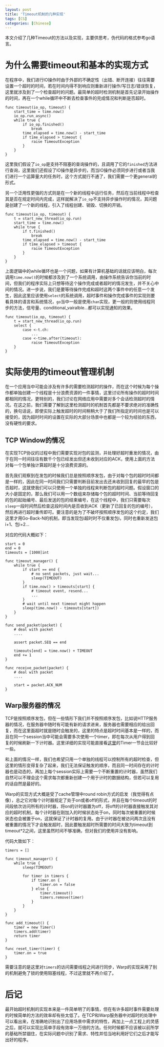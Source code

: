 ```yaml
---
layout: post
title: 'Timeout机制的几种实现'
tags: [CS]
categories: [Chinese]
---
```


本文介绍了几种Timeout的方法以及实现，主要供思考，伪代码的格式参考go语言。

# 为什么需要timeout和基本的实现方式

在程序中，我们进行IO操作时由于外部的不确定性（出错、断开连接）往往需要设置一个超时的时间，若在时间内得不到响应则重新进行操作/写日志/错误恢复，这里就涉及到了一个检查超时的问题。最简单的超时检测机制是首先记录开始操作的时间，再在一个while循环中不断去检查事件的完成情况和判断是否超时。

```
func timeout(io_op, timeout) {
    start_time = time.now()
    io_op.run_async()
    while true {
        if io_op.finished()
            break
        time_elapsed = time.now() - start_time
        if time_elapsed > timeout {
            raise TimeoutException
        }
    }
}
```

这里我们假设了`io_op`是支持不阻塞的查询操作的，且调用了它的`finished`方法进行查询，这里我们还假设了IO操作是异步的，而当IO操作必须同步进行或者当我们进行一个运算量大的任务时，这个方式就行不通了，我们需要一个更general的形式。

另一个泛用性更强的方式则是在一个新的线程中运行任务，然后在当前线程中检查其是否在规定时间内完成，这样就解决了`io_op`不支持异步操作时的情况，其问题是创建了一个新的线程，引入了线程创建、销毁、切换的开销。

```
func timeout(io_op, timeout) {
    t = start_new_thread(io_op.run)
    start_time = time.now()
    while true {
        if t.finished()
            break
        time_elapsed = time.now() - start_time
        if time_elapsed > timeout {
            raise TimeoutException
        }
    }
}
```

上面逻辑中的while循环也是一个问题，如果有计算机基础的话就应该明白，每次调用`time.now()`的时候都涉及到了一个系统调用，由操作系统告诉你当前的时间，但我们的程序实际上只想等待这个操作完成或者超时的情况发生，并不关心中间的情况。进一步说，我们是要等待操作完成和超时这两个事件中的任意一个发生，因此这里应该使用`select`的系统调用，超时事件和操作完成事件的实现则要看具体的语言和系统情况，`go`当中一般是使用`chan`实现，更一般的则使用线程同步的方法，信号量、conditional_vairalble...都可以实现通知的效果。

```
func timeout(io_op, timeout) {
    t = start_new_thread(io_op.run)
    select {
        case <-t.ch:
            ...
        case <-time.after(timeout):
            raise TimeoutException
    }
}
```

# 实际使用的timeout管理机制

在一个应用当中可能会涉及有许多的需要检测超时的操作，而在这个时候为每个操作都单独创建一个线程是十分浪费资源的一件事情，这里讨论所有操作的超时时间都相同的情况，更特别的，我们讨论在网络应用中需要对多个会话检测超时的情况。在这之前，我们需要了解到这里检测超时的机制首先都是不要求绝对的准确性的，换句话说，即使实际上触发超时的时间稍稍大于了我们所指定的时间也是可以接受的，因为超时时间的设置在实际的大部分场景中也都是一个较为经验的东西，没有硬性的要求。

## TCP Window的情况

在实现TCP协议的过程中我们需要实现对包的监测，并处理好超时重发的情况，由于在同一时间往往有数千个包已经发出但还未收到对应的ACK，使用上面的方法对每一个包单独计算超时是十分浪费资源的。

首先我们观察到在发包的时候我们总是按照顺序发包，由于对每个包的超时时间都是一样的，因此在同一时间我们只需要判断目前发出去还未收到回复的最早的包是否超时，这就使我们可以只使用一个单独的线程来判断包的超时问题。假设窗口的大小是固定的，那么我们可以用一个数组来存储每个包的超时时间、当前等待回复的包的起始编号、最后发送的包的结束编号，在这个线程中，我们只需要每次`sleep`一段时间然后检查这段时间内是否收到ACK（更新了已回复的包的编号），然后再进行超时重传即可。要注意的是为了不破坏按照顺序发包的这个约定，我们这里才用Go-Back-N的机制，即当发现包i超时时不仅重发包i，同时也重新发送包i+1、包i+2...

对应的代码大概如下：
```
start = 0
end = 0
timeouts = [1000]int

func timeout_manager() {
    while true {
        if start == end {
            # no sent packets, just wait...
            sleep(TIMEOUT)
        }
        if time.now() > timeouts[start] {
            # timeout event, resend...
            ...
        }
        # wait until next timeout might happen
        sleep(time.now() - timeouts[start])
    }
}

func send_packet(packet) {
    # deal with packet
    ....

    assert packet.SEQ == end

    timeouts[end] = time.now() + TIMEOUT
    end += 1
}

func receive_packet(packet) {
    # deal with packet
    ....

    start = packet.ACK_NUM
}
```

## Warp服务器的情况

TCP是按照顺序发包，但在一些情形下我们并不按照顺序发包，比如说HTTP服务器的情况，在服务器中随时有可能有新的请求进来，服务器也需要相应的给出回复，而在这里面超时就是随时会触发的，这里的特点是超时时间基本是一样的，而且在同一个session当中可能会需要多次使用一个timer，即在每次从用户得到回复的时候刷新一下计时器。这里详细的实现可能直接看[这里](https://www.aosabook.org/en/posa/warp.html)的Timer一节会比较好一些。

和上面的情况一样，我们也希望只用一个单独的线程可以控制所有的超时检查，但这里的情形变得复杂了起来，我们无法保证触发的顺序，而且同一时间存在的计时器也是动态的，再加上每个session实际上需要一个不断重置的计时器，虽然我们自然可以不理会这个需求每次都重新创建一个用于计时的数据结构，但若可以复用的话自然是最好的。

Warp的实现方式大概是受了cache管理中round robin方式的启发（我觉得有点像），总之它对每个计时器规定了处于on或者off的形式，并且在每个timeout的时间段依次访问所有的计时器，将on的计时器置为off，将off的计时器直接触发其对应的超时机制，每个计时器在刚加入的时候状态处于on，同时每次被重置的时候状态也会被置于on，这就保证了计时器的复用。由于计时器在被访问两次且没有被重置的情况下才会触发超时，因此要触发超时所需要的时间大致为timeout到timeout*2之间，这里虽然时间不够准确，但对我们的使用并没有影响。

代码大致如下：

```
timers = []

func timeout_manager() {
    while true {
        sleep(TIMEOUT)

        for timer in timers {
            if timer.on {
                timer.on = false
            } else {
                timer.timeout()
                timers.remove(timer)
            }
        }
    }
}

func add_timeout() {
    timer = new Timer()
    timers.add(timer)
    return timer
}

func reset_timer(timer) {
    timer.on = true
}
```

需要注意的是这里对`timers`的访问需要线程之间进行同步，Warp的实现采用了别的机制避免了锁的使用阻塞线程，不过这里就不再介绍了。

# 后记

最开始超时机制的实现本来是一件简单明了的事情，但在有许多超时事件需要处理的时候简单的方法的效率却有些太低了。在TCP和Warp服务器中对超时的处理中可以看出来，在准确地识别出了应用场景中需求的特性，再加上一点工程上的灵感之后，就可以实现比简单手段有效率一万倍的方法。任何时候都不应该被以前所学的基础所禁锢住，在实际问题中识别了需求、特性并恰当地利用好它们之后才能写出好的程序。
